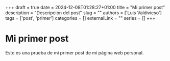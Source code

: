 +++ 
draft = true
date = 2024-12-08T01:28:27+01:00
title = "Mi primer post"
description = "Descripción del post"
slug = ""
authors = ['Luis Valdivieso']
tags = ['post', 'primer']
categories = []
externalLink = ""
series = []
+++
# Mi primer post
Esto es una prueba de mi primer post de mi página web personal.
